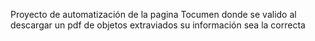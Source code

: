 Proyecto de automatización de la pagina Tocumen donde se valido al descargar un pdf de objetos extraviados su información sea la correcta